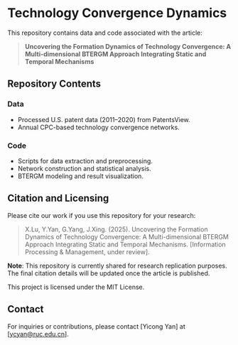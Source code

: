 # Technology Convergence Dynamics
This repository contains data and code associated with the article:
> **Uncovering the Formation Dynamics of Technology Convergence: A Multi-dimensional BTERGM Approach Integrating Static and Temporal Mechanisms**

## Repository Contents
### Data
- Processed U.S. patent data (2011–2020) from PatentsView.
- Annual CPC-based technology convergence networks.
### Code
- Scripts for data extraction and preprocessing.
- Network construction and statistical analysis.
- BTERGM modeling and result visualization.

## Citation and Licensing
Please cite our work if you use this repository for your research:

> X.Lu, Y.Yan, G.Yang, J.Xing. (2025). Uncovering the Formation Dynamics of Technology Convergence: A Multi-dimensional BTERGM Approach Integrating Static and Temporal Mechanisms. [Information Processing & Management, under review].

**Note**: This repository is currently shared for research replication purposes. The final citation details will be updated once the article is published.

This project is licensed under the MIT License.

## Contact
For inquiries or contributions, please contact [Yicong Yan] at [ycyan@ruc.edu.cn].
